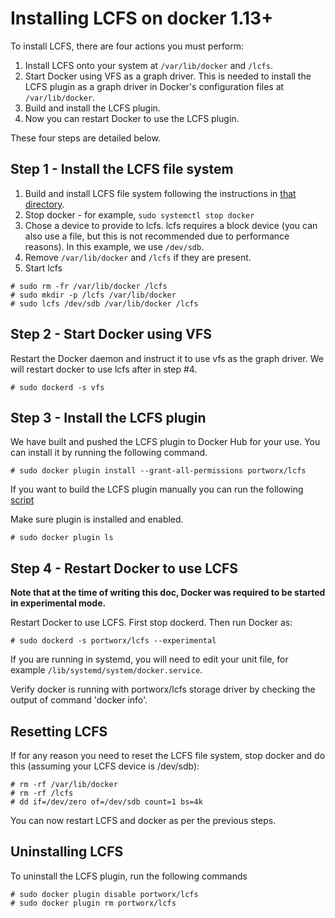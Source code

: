 # Installing LCFS on docker 1.13+

To install LCFS, there are four actions you must perform:

1. Install LCFS onto your system at `/var/lib/docker` and `/lcfs`.
2. Start Docker using VFS as a graph driver.  This is needed to install the LCFS plugin as a graph driver in Docker's configuration files at `/var/lib/docker`.
3. Build and install the LCFS plugin.
4. Now you can restart Docker to use the LCFS plugin.

These four steps are detailed below.

##  Step 1 - Install the LCFS file system
1. Build and install LCFS file system following the instructions in [that directory](https://github.com/portworx/lcfs/blob/master/lcfs/README.md).
2. Stop docker - for example, `sudo systemctl stop docker`
3. Chose a device to provide to lcfs.  lcfs requires a block device (you can also use a file, but this is not recommended due to performance reasons).  In this example, we use `/dev/sdb`.
4. Remove `/var/lib/docker` and `/lcfs` if they are present.
5. Start lcfs
```
# sudo rm -fr /var/lib/docker /lcfs
# sudo mkdir -p /lcfs /var/lib/docker
# sudo lcfs /dev/sdb /var/lib/docker /lcfs
```

## Step 2 - Start Docker using VFS
Restart the Docker daemon and instruct it to use vfs as the graph driver.  We will restart docker to use lcfs after in step #4.
```
# sudo dockerd -s vfs
```

## Step 3 - Install the LCFS plugin
We have built and pushed the LCFS plugin to Docker Hub for your use. You can install it by running the following command.

```
# sudo docker plugin install --grant-all-permissions portworx/lcfs
```

If you want to build the LCFS plugin manually you can run the following [script](plugin/setup.sh)

Make sure plugin is installed and enabled.

```
# sudo docker plugin ls
```

## Step 4 - Restart Docker to use LCFS

**Note that at the time of writing this doc, Docker was required to be started in experimental mode.**

Restart Docker to use LCFS.  First stop dockerd.  Then run Docker as:
```
# sudo dockerd -s portworx/lcfs --experimental
```


If you are running in systemd, you will need to edit your unit file, for example `/lib/systemd/system/docker.service`.

Verify docker is running with portworx/lcfs storage driver by checking the output of command 'docker info'.

## Resetting LCFS
If for any reason you need to reset the LCFS file system, stop docker and do this (assuming your LCFS device is /dev/sdb):


```
# rm -rf /var/lib/docker
# rm -rf /lcfs
# dd if=/dev/zero of=/dev/sdb count=1 bs=4k
```

You can now restart LCFS and docker as per the previous steps.

## Uninstalling LCFS
To uninstall the LCFS plugin, run the following commands

```
# sudo docker plugin disable portworx/lcfs
# sudo docker plugin rm portworx/lcfs
```

